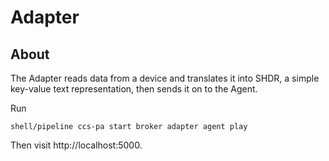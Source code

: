 # Adapter

## About

The Adapter reads data from a device and translates it into SHDR, a simple key-value text representation, then sends it on to the Agent.

Run

    shell/pipeline ccs-pa start broker adapter agent play

Then visit http://localhost:5000.
